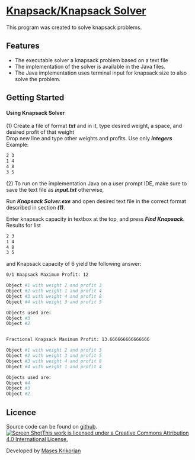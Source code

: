 # [Knapsack/Knapsack Solver](http://www.masesk.com)

This program was created to solve knapsack problems.<br>
## Features

* The executable solver a knapsack problem based on a text file
* The implementation of the solver is available in the Java files.
* The Java implementation uses terminal input for knapsack size to also solve the problem.



## Getting Started


#### Using Knapsack Solver

(1) Create a file of format ***txt*** and in it, type desired weight, a space, and desired profit of that weight<br>
Drop new line and type other weights and profits. Use only ***integers*** Example:

```bash
2 3
1 4
4 8
3 5
```
(2) To run on the implementation Java on a user prompt IDE, make sure to save the text file as ***input.txt*** otherwise,

Run ***Knapsack Solver.exe*** and open desired text file in the correct format described in section ***(1)***.

Enter knapsack capacity in textbox at the top, and press ***Find Knapsack***. Results for list
```bash
2 3
1 4
4 8
3 5
```
and Knapsack capacity of 6 yield the following answer:


```bash
0/1 Knapsack Maximum Profit: 12

Object #1 with weight 2 and profit 3
Object #2 with weight 1 and profit 4
Object #3 with weight 4 and profit 8
Object #4 with weight 3 and profit 5

Objects used are: 
Object #3
Object #2


Fractional Knapsack Maximum Profit: 13.666666666666666

Object #1 with weight 2 and profit 3
Object #2 with weight 3 and profit 5
Object #3 with weight 4 and profit 8
Object #4 with weight 1 and profit 4

Objects used are: 
Object #4
Object #3
Object #2
```

## Licence

Source code can be found on [github](https://github.com/masesk/lafoodie). <br>
[![Screen Shot](https://licensebuttons.net/l/by/4.0/88x31.png)This work is licensed under a Creative Commons Attribution 4.0 International License.](https://creativecommons.org/licenses/by/4.0/)

Developed by [Mases Krikorian](http://masesk.com)

    
